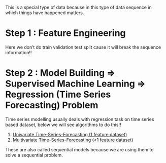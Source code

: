 This is a special type of data because in this type of data sequence in which things have happened matters.

# Step 1 : Feature Engineering
Here we don’t do train validation test split cause it will break the sequence information!!

# Step 2 : Model Building => Supervised Machine Learning => Regression (Time Series Forecasting) Problem
Time series modelling usually deals with regression task on time series based dataset, below we will see algorithms to do this!!

1. [<ins> Univariate Time-Series-Forecasting (1 feature dataset) </ins>](https://github.com/khetansarvesh/Time-Series-Modelling/tree/main/univariate_time_series)
2. [<ins> Multivariate Time-Series-Forecasting (>1 feature dataset) </ins>](https://github.com/khetansarvesh/Time-Series-Modelling/tree/main/multivariate_time_series)

These are also called sequential models because we are using them to solve a sequential problem.
